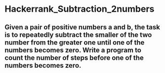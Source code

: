 # Hackerrank_Subtraction_2numbers

## Given a pair of positive numbers a and b, the task is to repeatedly subtract the smaller of the two number from the greater one until one of the numbers becomes zero. Write a program to count the number of steps before one of the numbers becomes zero. ##
